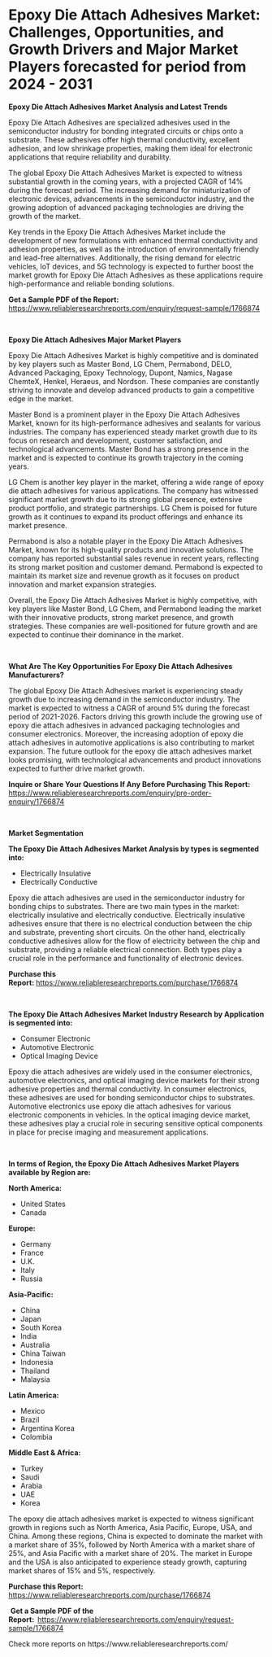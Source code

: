 <p><h1>Epoxy Die Attach Adhesives Market: Challenges, Opportunities, and Growth Drivers and Major Market Players forecasted for period from 2024 - 2031</h1></p><p><strong>Epoxy Die Attach Adhesives Market Analysis and Latest Trends</strong></p>
<p><p>Epoxy Die Attach Adhesives are specialized adhesives used in the semiconductor industry for bonding integrated circuits or chips onto a substrate. These adhesives offer high thermal conductivity, excellent adhesion, and low shrinkage properties, making them ideal for electronic applications that require reliability and durability.</p><p>The global Epoxy Die Attach Adhesives Market is expected to witness substantial growth in the coming years, with a projected CAGR of 14% during the forecast period. The increasing demand for miniaturization of electronic devices, advancements in the semiconductor industry, and the growing adoption of advanced packaging technologies are driving the growth of the market.</p><p>Key trends in the Epoxy Die Attach Adhesives Market include the development of new formulations with enhanced thermal conductivity and adhesion properties, as well as the introduction of environmentally friendly and lead-free alternatives. Additionally, the rising demand for electric vehicles, IoT devices, and 5G technology is expected to further boost the market growth for Epoxy Die Attach Adhesives as these applications require high-performance and reliable bonding solutions.</p></p>
<p><strong>Get a Sample PDF of the Report:&nbsp;</strong> <a href="https://www.reliableresearchreports.com/enquiry/request-sample/1766874">https://www.reliableresearchreports.com/enquiry/request-sample/1766874</a></p>
<p>&nbsp;</p>
<p><strong>Epoxy Die Attach Adhesives Major Market Players</strong></p>
<p><p>Epoxy Die Attach Adhesives Market is highly competitive and is dominated by key players such as Master Bond, LG Chem, Permabond, DELO, Advanced Packaging, Epoxy Technology, Dupont, Namics, Nagase ChemteX, Henkel, Heraeus, and Nordson. These companies are constantly striving to innovate and develop advanced products to gain a competitive edge in the market.</p><p>Master Bond is a prominent player in the Epoxy Die Attach Adhesives Market, known for its high-performance adhesives and sealants for various industries. The company has experienced steady market growth due to its focus on research and development, customer satisfaction, and technological advancements. Master Bond has a strong presence in the market and is expected to continue its growth trajectory in the coming years.</p><p>LG Chem is another key player in the market, offering a wide range of epoxy die attach adhesives for various applications. The company has witnessed significant market growth due to its strong global presence, extensive product portfolio, and strategic partnerships. LG Chem is poised for future growth as it continues to expand its product offerings and enhance its market presence.</p><p>Permabond is also a notable player in the Epoxy Die Attach Adhesives Market, known for its high-quality products and innovative solutions. The company has reported substantial sales revenue in recent years, reflecting its strong market position and customer demand. Permabond is expected to maintain its market size and revenue growth as it focuses on product innovation and market expansion strategies.</p><p>Overall, the Epoxy Die Attach Adhesives Market is highly competitive, with key players like Master Bond, LG Chem, and Permabond leading the market with their innovative products, strong market presence, and growth strategies. These companies are well-positioned for future growth and are expected to continue their dominance in the market.</p></p>
<p>&nbsp;</p>
<p><strong>What Are The Key Opportunities For Epoxy Die Attach Adhesives Manufacturers?</strong></p>
<p><p>The global Epoxy Die Attach Adhesives market is experiencing steady growth due to increasing demand in the semiconductor industry. The market is expected to witness a CAGR of around 5% during the forecast period of 2021-2026. Factors driving this growth include the growing use of epoxy die attach adhesives in advanced packaging technologies and consumer electronics. Moreover, the increasing adoption of epoxy die attach adhesives in automotive applications is also contributing to market expansion. The future outlook for the epoxy die attach adhesives market looks promising, with technological advancements and product innovations expected to further drive market growth.</p></p>
<p><strong>Inquire or Share Your Questions If Any Before Purchasing This Report:</strong> <a href="https://www.reliableresearchreports.com/enquiry/pre-order-enquiry/1766874">https://www.reliableresearchreports.com/enquiry/pre-order-enquiry/1766874</a></p>
<p>&nbsp;</p>
<p><strong>Market Segmentation</strong></p>
<p><strong>The Epoxy Die Attach Adhesives Market Analysis by types is segmented into:</strong></p>
<p><ul><li>Electrically Insulative</li><li>Electrically Conductive</li></ul></p>
<p><p>Epoxy die attach adhesives are used in the semiconductor industry for bonding chips to substrates. There are two main types in the market: electrically insulative and electrically conductive. Electrically insulative adhesives ensure that there is no electrical conduction between the chip and substrate, preventing short circuits. On the other hand, electrically conductive adhesives allow for the flow of electricity between the chip and substrate, providing a reliable electrical connection. Both types play a crucial role in the performance and functionality of electronic devices.</p></p>
<p><strong>Purchase this Report:&nbsp;</strong><a href="https://www.reliableresearchreports.com/purchase/1766874">https://www.reliableresearchreports.com/purchase/1766874</a></p>
<p>&nbsp;</p>
<p><strong>The Epoxy Die Attach Adhesives Market Industry Research by Application is segmented into:</strong></p>
<p><ul><li>Consumer Electronic</li><li>Automotive Electronic</li><li>Optical Imaging Device</li></ul></p>
<p><p>Epoxy die attach adhesives are widely used in the consumer electronics, automotive electronics, and optical imaging device markets for their strong adhesive properties and thermal conductivity. In consumer electronics, these adhesives are used for bonding semiconductor chips to substrates. Automotive electronics use epoxy die attach adhesives for various electronic components in vehicles. In the optical imaging device market, these adhesives play a crucial role in securing sensitive optical components in place for precise imaging and measurement applications.</p></p>
<p>&nbsp;</p>
<p><strong>In terms of Region, the Epoxy Die Attach Adhesives Market Players available by Region are:</strong></p>
<p>
    <p> <strong> North America: </strong>
        <ul>
            <li>United States</li>
            <li>Canada</li>
        </ul>
        </p> 
    <p> <strong> Europe: </strong>
        <ul>
            <li>Germany</li>
            <li>France</li>
            <li>U.K.</li>
            <li>Italy</li>
            <li>Russia</li>
        </ul>
        </p> 
    <p> <strong> Asia-Pacific: </strong>
        <ul>
            <li>China</li>
            <li>Japan</li>
            <li>South Korea</li>
            <li>India</li>
            <li>Australia</li>
            <li>China Taiwan</li>
            <li>Indonesia</li>
            <li>Thailand</li>
            <li>Malaysia</li>
        </ul>
        </p> 
    <p> <strong> Latin America: </strong>
        <ul>
            <li>Mexico</li>
            <li>Brazil</li>
            <li>Argentina Korea</li>
            <li>Colombia</li>
        </ul>
        </p> 
    <p> <strong> Middle East & Africa: </strong>
        <ul>
            <li>Turkey</li>
            <li>Saudi</li>
            <li>Arabia</li>
            <li>UAE</li>
            <li>Korea</li>
        </ul>
    </p>
    </p>
<p><p>The epoxy die attach adhesives market is expected to witness significant growth in regions such as North America, Asia Pacific, Europe, USA, and China. Among these regions, China is expected to dominate the market with a market share of 35%, followed by North America with a market share of 25%, and Asia Pacific with a market share of 20%. The market in Europe and the USA is also anticipated to experience steady growth, capturing market shares of 15% and 5%, respectively.</p></p>
<p><strong>Purchase this Report: </strong><a href="https://www.reliableresearchreports.com/purchase/1766874">https://www.reliableresearchreports.com/purchase/1766874</a></p>
<p>&nbsp;<strong>Get a Sample PDF of the Report:&nbsp;&nbsp;</strong><a href="https://www.reliableresearchreports.com/enquiry/request-sample/1766874">https://www.reliableresearchreports.com/enquiry/request-sample/1766874</a></p>
<p><strong></strong></p>
<p>Check more reports on https://www.reliableresearchreports.com/</p>